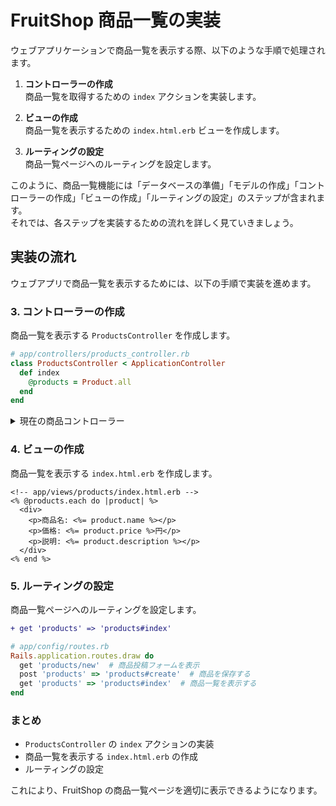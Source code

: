 # FruitShop 商品一覧の実装

ウェブアプリケーションで商品一覧を表示する際、以下のような手順で処理されます。


1. **コントローラーの作成**  
 商品一覧を取得するための `index` アクションを実装します。

1. **ビューの作成**  
 商品一覧を表示するための `index.html.erb` ビューを作成します。

1. **ルーティングの設定**  
 商品一覧ページへのルーティングを設定します。

このように、商品一覧機能には「データベースの準備」「モデルの作成」「コントローラーの作成」「ビューの作成」「ルーティングの設定」のステップが含まれます。  
それでは、各ステップを実装するための流れを詳しく見ていきましょう。

## 実装の流れ

ウェブアプリで商品一覧を表示するためには、以下の手順で実装を進めます。


### 3. コントローラーの作成

商品一覧を表示する `ProductsController` を作成します。

```ruby
# app/controllers/products_controller.rb
class ProductsController < ApplicationController
  def index
    @products = Product.all
  end
end
```
<details>
<summary>現在の商品コントローラー</summary>

```ruby
class ProductsController < ApplicationController
  def new
    # 新しい商品を作成するための空のインスタンスを用意
    @product = Product.new
  end

  def create
    # フォームから送られたデータを元に新しい商品を作成
    @product = Product.new(product_params)
    
    # データをデータベースに保存する
    if @product.save
      # 成功した場合、トップページへリダイレクト
      redirect_to root_path
    else
      # 失敗した場合、フォームを再表示
      render :new
    end
  end

  def index
    # 商品一覧を取得
    @products = Product.all
  end

  private
  # ストロングパラメータで、フォームから送信されたデータを許可する
  def product_params
    params.require(:product).permit(:name, :description, :price)
  end
end
```

</details>

### 4. ビューの作成

商品一覧を表示する `index.html.erb` を作成します。

```erb
<!-- app/views/products/index.html.erb -->
<% @products.each do |product| %>
  <div>
    <p>商品名: <%= product.name %></p>
    <p>価格: <%= product.price %>円</p>
    <p>説明: <%= product.description %></p>
  </div>
<% end %>
```

### 5. ルーティングの設定

商品一覧ページへのルーティングを設定します。

```diff
+ get 'products' => 'products#index' 
```

```ruby
# app/config/routes.rb
Rails.application.routes.draw do
  get 'products/new'  # 商品投稿フォームを表示
  post 'products' => 'products#create'  # 商品を保存する
  get 'products' => 'products#index'  # 商品一覧を表示する
end
```

### まとめ

- `ProductsController` の `index` アクションの実装
- 商品一覧を表示する `index.html.erb` の作成
- ルーティングの設定

これにより、FruitShop の商品一覧ページを適切に表示できるようになります。

